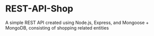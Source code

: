 # REST-API-Shop
A simple REST API created using Node.js, Express, and Mongoose + MongoDB, consisting of shopping related entities
